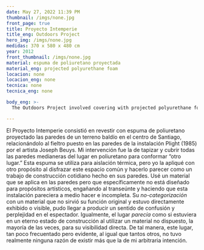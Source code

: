 ```yaml
---
date: May 27, 2022 11:39 PM
thumbnail: /imgs/none.jpg
front_page: true
title: Proyecto Intemperie
title_eng: Outdoors Project
hero_img: /imgs/none.jpg
medidas: 370 x 580 x 480 cm
year: 2012
front_thumbnail: /imgs/none.jpg
material: espuma de poliuretano proyectada
material_eng: projected polyurethane foam
locacion: none
locacion_eng: none
tecnica: none
tecnica_eng: none

body_eng: >-
  The Outdoors Project involved covering with projected polyurethane foam all the walls on a vacant site in the center of the city of Santiago as in the felt that is placed on the walls in the installation Plight (1985) by the artist Joseph Beuys.  My intervention was to upholster and cover the dividing walls that surrounded the place to shape it and create a different “place.”  This foam is used for thermal insulation, but I applied it with another purpose by dressing-up this everyday space and making it look as a common construction job made on its walls.  I used a material that is applied on walls specifically not made for art-purposes in a non-art related space, deceiving the passerby and making this installation seem stalled and incomplete.  Its non-categorization with a material that didn’t serve its original purpose and was directly displayed or directly visible may have produced a sense of confusion and perplexity on the viewer.  Even so, the place seemed in an infinite state of construction by using a material that is not fabricated and used for its direct viewing.  In this way, the recreated space, as so many other unfrequented but obvious places, did not have any reason to exist other than my arbitrary intention.

---
```

El Proyecto Intemperie consistió en revestir con espuma de poliuretano proyectado las paredes de un terreno baldío en el centro de Santiago, relacionándolo al fieltro puesto en las paredes de la instalación Plight (1985) por el artista Joseph Beuys.  Mi intervención fue la de tapizar y cubrir todas las paredes medianeras del lugar en poliuretano para conformar “otro lugar.”  Esta espuma se utiliza para aislación térmica, pero yo la apliqué con otro propósito al disfrazar este espacio común y hacerlo parecer como un trabajo de construcción cotidiano hecho en sus paredes.  Usé un material que se aplica en las paredes pero que específicamente no está diseñado para propósitos artísticos, engañando al transeúnte y haciendo que esta instalación pareciera a medio hacer e incompleta.  Su *no-categorización* con un material que no sirvió su función original y estuvo directamente exhibido o visible, pudo llegar a producir un sentido de confusión y perplejidad en el espectador.  Igualmente, el lugar *parecía* como si estuviera en un eterno estado de construcción al utilizar un material no dispuesto, la mayoría de las veces, para su visibilidad directa.  De tal manera, este lugar, tan poco frecuentado pero evidente, al igual que tantos otros, no tuvo realmente ninguna razón de existir más que la de mi arbitraria intención. 